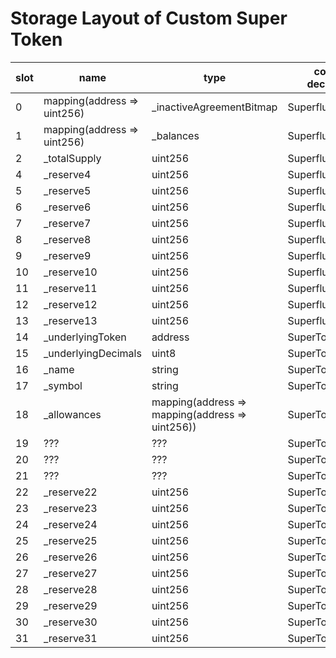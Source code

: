 # Storage Layout of Custom Super Token

| slot | name                        | type                                            | contract declaration |
| ---- | --------------------------- | ----------------------------------------------- | -------------------- |
| 0    | mapping(address => uint256) | \_inactiveAgreementBitmap                       | SuperfluidToken.sol  |
| 1    | mapping(address => uint256) | \_balances                                      | SuperfluidToken.sol  |
| 2    | \_totalSupply               | uint256                                         | SuperfluidToken.sol  |
| 4    | \_reserve4                  | uint256                                         | SuperfluidToken.sol  |
| 5    | \_reserve5                  | uint256                                         | SuperfluidToken.sol  |
| 6    | \_reserve6                  | uint256                                         | SuperfluidToken.sol  |
| 7    | \_reserve7                  | uint256                                         | SuperfluidToken.sol  |
| 8    | \_reserve8                  | uint256                                         | SuperfluidToken.sol  |
| 9    | \_reserve9                  | uint256                                         | SuperfluidToken.sol  |
| 10   | \_reserve10                 | uint256                                         | SuperfluidToken.sol  |
| 11   | \_reserve11                 | uint256                                         | SuperfluidToken.sol  |
| 12   | \_reserve12                 | uint256                                         | SuperfluidToken.sol  |
| 13   | \_reserve13                 | uint256                                         | SuperfluidToken.sol  |
| 14   | \_underlyingToken           | address                                         | SuperToken.sol       |
| 15   | \_underlyingDecimals        | uint8                                           | SuperToken.sol       |
| 16   | \_name                      | string                                          | SuperToken.sol       |
| 17   | \_symbol                    | string                                          | SuperToken.sol       |
| 18   | \_allowances                | mapping(address => mapping(address => uint256)) | SuperToken.sol       |
| 19   | ???                         | ???                                             | SuperToken.sol       |
| 20   | ???                         | ???                                             | SuperToken.sol       |
| 21   | ???                         | ???                                             | SuperToken.sol       |
| 22   | \_reserve22                 | uint256                                         | SuperToken.sol       |
| 23   | \_reserve23                 | uint256                                         | SuperToken.sol       |
| 24   | \_reserve24                 | uint256                                         | SuperToken.sol       |
| 25   | \_reserve25                 | uint256                                         | SuperToken.sol       |
| 26   | \_reserve26                 | uint256                                         | SuperToken.sol       |
| 27   | \_reserve27                 | uint256                                         | SuperToken.sol       |
| 28   | \_reserve28                 | uint256                                         | SuperToken.sol       |
| 29   | \_reserve29                 | uint256                                         | SuperToken.sol       |
| 30   | \_reserve30                 | uint256                                         | SuperToken.sol       |
| 31   | \_reserve31                 | uint256                                         | SuperToken.sol       |
